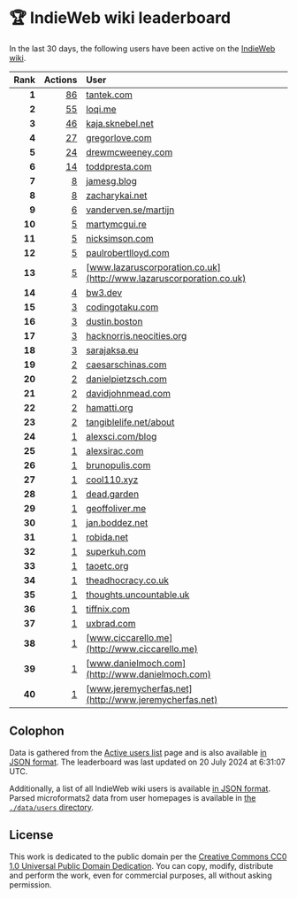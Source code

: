 # 🏆 IndieWeb wiki leaderboard

In the last 30 days, the following users have been active on the [IndieWeb wiki](https://indieweb.org).

| Rank | Actions | User |
|-----:|--------:|:-----|
| **1** | [86](https://indieweb.org/Special:Contributions/Tantek.com) | [tantek.com](http://tantek.com) |
| **2** | [55](https://indieweb.org/Special:Contributions/Loqi.me) | [loqi.me](http://loqi.me) |
| **3** | [46](https://indieweb.org/Special:Contributions/Kaja.sknebel.net) | [kaja.sknebel.net](http://kaja.sknebel.net) |
| **4** | [27](https://indieweb.org/Special:Contributions/Gregorlove.com) | [gregorlove.com](http://gregorlove.com) |
| **5** | [24](https://indieweb.org/Special:Contributions/Drewmcweeney.com) | [drewmcweeney.com](http://drewmcweeney.com) |
| **6** | [14](https://indieweb.org/Special:Contributions/Toddpresta.com) | [toddpresta.com](http://toddpresta.com) |
| **7** | [8](https://indieweb.org/Special:Contributions/Jamesg.blog) | [jamesg.blog](http://jamesg.blog) |
| **8** | [8](https://indieweb.org/Special:Contributions/Zacharykai.net) | [zacharykai.net](http://zacharykai.net) |
| **9** | [6](https://indieweb.org/Special:Contributions/Vanderven.se_martijn) | [vanderven.se/martijn](http://vanderven.se/martijn) |
| **10** | [5](https://indieweb.org/Special:Contributions/Martymcgui.re) | [martymcgui.re](http://martymcgui.re) |
| **11** | [5](https://indieweb.org/Special:Contributions/Nicksimson.com) | [nicksimson.com](http://nicksimson.com) |
| **12** | [5](https://indieweb.org/Special:Contributions/Paulrobertlloyd.com) | [paulrobertlloyd.com](http://paulrobertlloyd.com) |
| **13** | [5](https://indieweb.org/Special:Contributions/Www.lazaruscorporation.co.uk) | [www.lazaruscorporation.co.uk](http://www.lazaruscorporation.co.uk) |
| **14** | [4](https://indieweb.org/Special:Contributions/Bw3.dev) | [bw3.dev](http://bw3.dev) |
| **15** | [3](https://indieweb.org/Special:Contributions/Codingotaku.com) | [codingotaku.com](http://codingotaku.com) |
| **16** | [3](https://indieweb.org/Special:Contributions/Dustin.boston) | [dustin.boston](http://dustin.boston) |
| **17** | [3](https://indieweb.org/Special:Contributions/Hacknorris.neocities.org) | [hacknorris.neocities.org](http://hacknorris.neocities.org) |
| **18** | [3](https://indieweb.org/Special:Contributions/Sarajaksa.eu) | [sarajaksa.eu](http://sarajaksa.eu) |
| **19** | [2](https://indieweb.org/Special:Contributions/Caesarschinas.com) | [caesarschinas.com](http://caesarschinas.com) |
| **20** | [2](https://indieweb.org/Special:Contributions/Danielpietzsch.com) | [danielpietzsch.com](http://danielpietzsch.com) |
| **21** | [2](https://indieweb.org/Special:Contributions/Davidjohnmead.com) | [davidjohnmead.com](http://davidjohnmead.com) |
| **22** | [2](https://indieweb.org/Special:Contributions/Hamatti.org) | [hamatti.org](http://hamatti.org) |
| **23** | [2](https://indieweb.org/Special:Contributions/Tangiblelife.net_about) | [tangiblelife.net/about](http://tangiblelife.net/about) |
| **24** | [1](https://indieweb.org/Special:Contributions/Alexsci.com_blog) | [alexsci.com/blog](http://alexsci.com/blog) |
| **25** | [1](https://indieweb.org/Special:Contributions/Alexsirac.com) | [alexsirac.com](http://alexsirac.com) |
| **26** | [1](https://indieweb.org/Special:Contributions/Brunopulis.com) | [brunopulis.com](http://brunopulis.com) |
| **27** | [1](https://indieweb.org/Special:Contributions/Cool110.xyz) | [cool110.xyz](http://cool110.xyz) |
| **28** | [1](https://indieweb.org/Special:Contributions/Dead.garden) | [dead.garden](http://dead.garden) |
| **29** | [1](https://indieweb.org/Special:Contributions/Geoffoliver.me) | [geoffoliver.me](http://geoffoliver.me) |
| **30** | [1](https://indieweb.org/Special:Contributions/Jan.boddez.net) | [jan.boddez.net](http://jan.boddez.net) |
| **31** | [1](https://indieweb.org/Special:Contributions/Robida.net) | [robida.net](http://robida.net) |
| **32** | [1](https://indieweb.org/Special:Contributions/Superkuh.com) | [superkuh.com](http://superkuh.com) |
| **33** | [1](https://indieweb.org/Special:Contributions/Taoetc.org) | [taoetc.org](http://taoetc.org) |
| **34** | [1](https://indieweb.org/Special:Contributions/Theadhocracy.co.uk) | [theadhocracy.co.uk](http://theadhocracy.co.uk) |
| **35** | [1](https://indieweb.org/Special:Contributions/Thoughts.uncountable.uk) | [thoughts.uncountable.uk](http://thoughts.uncountable.uk) |
| **36** | [1](https://indieweb.org/Special:Contributions/Tiffnix.com) | [tiffnix.com](http://tiffnix.com) |
| **37** | [1](https://indieweb.org/Special:Contributions/Uxbrad.com) | [uxbrad.com](http://uxbrad.com) |
| **38** | [1](https://indieweb.org/Special:Contributions/Www.ciccarello.me) | [www.ciccarello.me](http://www.ciccarello.me) |
| **39** | [1](https://indieweb.org/Special:Contributions/Www.danielmoch.com) | [www.danielmoch.com](http://www.danielmoch.com) |
| **40** | [1](https://indieweb.org/Special:Contributions/Www.jeremycherfas.net) | [www.jeremycherfas.net](http://www.jeremycherfas.net) |


## Colophon

Data is gathered from the [Active users list](https://indieweb.org/Special:ActiveUsers) page and is also available [in JSON format](https://github.com/jgarber623/indieweb-wiki-leaderboard/blob/main/data/leaderboard.json). The leaderboard was last updated on 20 July 2024 at 6:31:07 UTC.

Additionally, a list of all IndieWeb wiki users is available [in JSON format](https://github.com/jgarber623/indieweb-wiki-leaderboard/blob/main/data/users.json). Parsed microformats2 data from user homepages is available in [the `./data/users` directory](https://github.com/jgarber623/indieweb-wiki-leaderboard/blob/main/data/users).

## License

This work is dedicated to the public domain per the [Creative Commons CC0 1.0 Universal Public Domain Dedication](https://creativecommons.org/publicdomain/zero/1.0/). You can copy, modify, distribute and perform the work, even for commercial purposes, all without asking permission.
